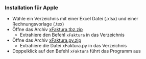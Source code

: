 
### Installation für Apple
- Wähle ein Verzeichnis mit einer Excel Datei (.xlsx) und einer Rechnungsvorlage (.tex)
- Öffne das Archiv [xFaktura.tbz.zip](https://downgit.github.io/#/home?url=https://github.com/marbx/xFaktura/blob/master/xFaktura.tbz)
  - Extrahiere den Befehl `xFaktura` in das Verzeichnis
- Öffne das Archiv [xFaktura.py.zip](https://downgit.github.io/#/home?url=https://github.com/marbx/xFaktura/blob/master/xFaktura.py)
  - Extrahiere die Datei xFaktura.py in das Verzeichnis
- Doppelklick auf den Befehl `xFaktura` führt das Programm aus

